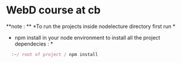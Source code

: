 # WebD course at cb

**note : **
*To run the projects inside nodelecture directory first run *
* npm install in your node environment to install all the project dependecies : *

```javascript
  :~/ root of project / npm install
```